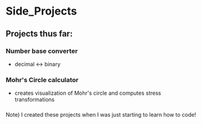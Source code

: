 # Side_Projects
## Projects thus far:
### Number base converter
- decimal <-> binary
### Mohr's Circle calculator
- creates visualization of Mohr's circle and computes stress transformations
###
###
Note) I created these projects when I was just starting to learn how to code!
